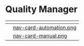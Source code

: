 # Quality Manager

<table data-view="cards"><thead><tr><th></th><th data-hidden data-card-cover data-type="files"></th></tr></thead><tbody><tr><td></td><td><a href="../../../.gitbook/assets/nav-card-automation.png">nav-card-automation.png</a></td></tr><tr><td></td><td><a href="../../../.gitbook/assets/nav-card-manual.png">nav-card-manual.png</a></td></tr></tbody></table>


